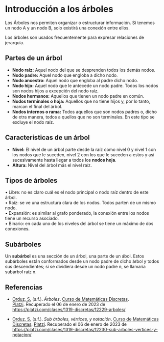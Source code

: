 # Introducción a los árboles

Los Árboles nos permiten organizar o estructurar información. Si tenemos un nodo A y un nodo B, solo existirá una conexión entre ellos.

Los árboles son usados frecuentemente para expresar relaciones de jerarquía.

## Partes de un árbol

- **Nodo raíz:** Aquel nodo del que se desprenden todos los demás nodos.
- **Nodo padre:** Aquel nodo que engloba a dicho nodo.
- **Nodo ancestro:** Aquel nodo que engloba al padre dicho nodo.
- **Nodo hijo:** Aquel nodo que le antecede un nodo padre. Todos los nodos son nodos hijos a excepción del nodo raíz.
- **Nodos hermanos:** Aquellos que tienen un nodo padre en común.
- **Nodos terminales o hoja:** Aquellos que no tiene hijos y, por lo tanto, marcan el final del árbol.
- **Nodos internos o rama:** Todos aquellos que son nodos padres o, dicho de otra manera, todos a quellos que no son terminales. En este tipo se excluye el nodo raíz.

## Caracteristicas de un árbol

- **Nivel:** El nivel de un árbol parte desde la raíz como nivel 0 y nivel 1 con los nodos que le suceden, nivel 2 con los que le suceden a estos y así sucesivamente hasta llegar a todos los **nodos hoja**.
- **Altura:** Nivel del árbol más el nivel raíz.

## Tipos de árboles

• Libre: no es claro cuál es el nodo principal o nodo raíz dentro de este árbol.  
• Raíz: se ve una estructura clara de los nodos. Todos parten de un mismo nodo.  
• Expansión: es similar al grafo ponderado, la conexión entre los nodos tiene un recurso asociado.  
• Binario: en cada uno de los niveles del árbol se tiene un máximo de dos conexiones.

## Subárboles

Un **subárbol** es una sección de un árbol, una parte de un ábol. Estos subárboles están conformados desde un nodo padre de dicho árbol y todos sus descendientes; si se dividiera desde un nodo padre n, se llamaría subárbol raíz n.

<div style="page-break-after: always;"></div>

## Referencias

-  [Orduz, S.](https://platzi.com/profesores/sergio-orduz-240/) (s.f.). _Árboles_. [Curso de Matemáticas Discretas](https://platzi.com/cursos/discretas/). [Platzi](https://platzi.com/). Recuperado el 06 de enero de 2023 de https://platzi.com/clases/1319-discretas/12229-arboles/

- [Orduz, S.](https://platzi.com/profesores/sergio-orduz-240/) (s.f.). _Sub árboles, vértices, y notación_. [Curso de Matemáticas Discretas](https://platzi.com/cursos/discretas/). [Platzi](https://platzi.com/). Recuperado el 06 de enero de 2023 de https://platzi.com/clases/1319-discretas/12230-sub-arboles-vertices-y-notacion/